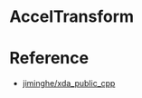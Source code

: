 # AccelTransform

# Reference
- [jiminghe/xda_public_cpp](https://github.com/jiminghe/xda_public_cpp)